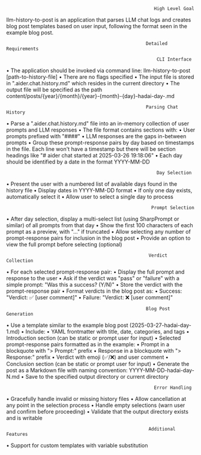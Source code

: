 

                                                           High Level Goal

llm-history-to-post is an application that parses LLM chat logs and creates blog post templates based on user input, following the
format seen in the example blog post.


                                                        Detailed Requirements

                                                            CLI Interface

• The application should be invoked via command line: llm-history-to-post [path-to-history-file]
• There are no flags specified
• The input file is stored in ".aider.chat.history.md" which resides in the current directory
• The output file will be specified as the path content/posts/{year}/{month}/{year}-{month}-{day}-hadai-day-.md

                                                        Parsing Chat History

• Parse a ".aider.chat.history.md" file into an in-memory collection of user prompts and LLM responses
• The file format contains sections with:
• User prompts prefixed with "####"
• LLM responses are the gaps in-between prompts
• Group these prompt-response pairs by day based on timestamps in the file. Each line won't have a timestamp but there will be section headings like "# aider chat started at 2025-03-26 19:18:06"
• Each day should be identified by a date in the format YYYY-MM-DD

                                                            Day Selection

• Present the user with a numbered list of available days found in the history file
• Display dates in YYYY-MM-DD format
• If only one day exists, automatically select it
• Allow user to select a single day to process

                                                          Prompt Selection

• After day selection, display a multi-select list (using SharpPrompt or similar) of all prompts from that day
• Show the first 100 characters of each prompt as a preview, with "..." if truncated
• Allow selecting any number of prompt-response pairs for inclusion in the blog post
• Provide an option to view the full prompt before selecting (optional)

                                                         Verdict Collection

• For each selected prompt-response pair:
• Display the full prompt and response to the user
• Ask if the verdict was "pass" or "failure" with a simple prompt: "Was this a success? (Y/N)"
• Store the verdict with the prompt-response pair
• Format verdicts in the blog post as:
• Success: "Verdict: ✅ [user comment]"
• Failure: "Verdict: ❌ [user comment]"

                                                        Blog Post Generation

• Use a template similar to the example blog post (2025-03-27-hadai-day-1.md)
• Include:
• YAML frontmatter with title, date, categories, and tags
• Introduction section (can be static or prompt user for input)
• Selected prompt-response pairs formatted as in the example:
• Prompt in a blockquote with "> Prompt:" prefix
• Response in a blockquote with "> Response:" prefix
• Verdict with emoji (✅/❌) and user comment
• Conclusion section (can be static or prompt user for input)
• Generate the post as a Markdown file with naming convention: YYYY-MM-DD-hadai-day-N.md
• Save to the specified output directory or current directory

                                                           Error Handling

• Gracefully handle invalid or missing history files
• Allow cancellation at any point in the selection process
• Handle empty selections (warn user and confirm before proceeding)
• Validate that the output directory exists and is writable

                                                         Additional Features

• Support for custom templates with variable substitution
